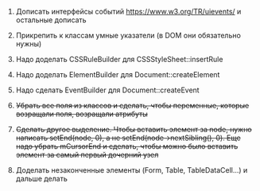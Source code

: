 1. Дописать интерфейсы событий https://www.w3.org/TR/uievents/ и остальные дописать

2. Прикрепить к классам умные указатели (в DOM они обязательно нужны)

3. Надо доделать CSSRuleBuilder для CSSStyleSheet::insertRule

4. Надо доделать ElementBuilder для Document::createElement

5. Надо сделать EventBuilder для Document::createEvent

6. ~~Убрать все поля из классов и сделать, чтобы переменные, которые возращали поля, возращали атрибуты~~

7. ~~Сделать другое выделение. Чтобы вставить элемент за node, нужно написать setEnd(node, 0),
а не setEnd(node->nextSibling(), 0). Еще надо убрать mCursorEnd и сделать, чтобы можно было
вставить элемент за самый первый дочерний узел~~

8. Доделать незаконченные элементы (Form, Table, TableDataCell...) и дальше делать
